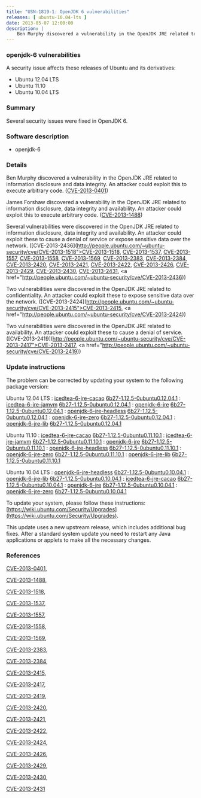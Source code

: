 ```yaml
---
title: "USN-1819-1: OpenJDK 6 vulnerabilities"
releases: [ ubuntu-10.04-lts ]
date: 2013-05-07 12:00:00
description: |
    Ben Murphy discovered a vulnerability in the OpenJDK JRE related to information disclosure and data integrity. An attacker could exploit this to execute arbitrary code. ([CVE-2013-0401](http://people.ubuntu.com/~ubuntu-security/cve/CVE-2013-0401))
--- 
```

 
### openjdk-6 vulnerabilities

A security issue affects these releases of Ubuntu and its derivatives:

* Ubuntu 12.04 LTS
* Ubuntu 11.10
* Ubuntu 10.04 LTS

### Summary

Several security issues were fixed in OpenJDK 6. 

### Software description

* openjdk-6 

### Details

Ben Murphy discovered a vulnerability in the OpenJDK JRE related to information disclosure and data integrity. An attacker could exploit this to execute arbitrary code. ([CVE-2013-0401](http://people.ubuntu.com/~ubuntu-security/cve/CVE-2013-0401))

James Forshaw discovered a vulnerability in the OpenJDK JRE related to information disclosure, data integrity and availability. An attacker could exploit this to execute arbitrary code. ([CVE-2013-1488](http://people.ubuntu.com/~ubuntu-security/cve/CVE-2013-1488))

Several vulnerabilities were discovered in the OpenJDK JRE related to information disclosure, data integrity and availability. An attacker could exploit these to cause a denial of service or expose sensitive data over the network. ([CVE-2013-2436](http://people.ubuntu.com/~ubuntu-security/cve/CVE-2013-1518">CVE-2013-1518</a>, <a href="http://people.ubuntu.com/~ubuntu-security/cve/CVE-2013-1537">CVE-2013-1537</a>, <a href="http://people.ubuntu.com/~ubuntu-security/cve/CVE-2013-1557">CVE-2013-1557</a>, <a href="http://people.ubuntu.com/~ubuntu-security/cve/CVE-2013-1558">CVE-2013-1558</a>, <a href="http://people.ubuntu.com/~ubuntu-security/cve/CVE-2013-1569">CVE-2013-1569</a>, <a href="http://people.ubuntu.com/~ubuntu-security/cve/CVE-2013-2383">CVE-2013-2383</a>, <a href="http://people.ubuntu.com/~ubuntu-security/cve/CVE-2013-2384">CVE-2013-2384</a>, <a href="http://people.ubuntu.com/~ubuntu-security/cve/CVE-2013-2420">CVE-2013-2420</a>, <a href="http://people.ubuntu.com/~ubuntu-security/cve/CVE-2013-2421">CVE-2013-2421</a>, <a href="http://people.ubuntu.com/~ubuntu-security/cve/CVE-2013-2422">CVE-2013-2422</a>, <a href="http://people.ubuntu.com/~ubuntu-security/cve/CVE-2013-2426">CVE-2013-2426</a>, <a href="http://people.ubuntu.com/~ubuntu-security/cve/CVE-2013-2429">CVE-2013-2429</a>, <a href="http://people.ubuntu.com/~ubuntu-security/cve/CVE-2013-2430">CVE-2013-2430</a>, <a href="http://people.ubuntu.com/~ubuntu-security/cve/CVE-2013-2431">CVE-2013-2431</a>, <a href="http://people.ubuntu.com/~ubuntu-security/cve/CVE-2013-2436))

Two vulnerabilities were discovered in the OpenJDK JRE related to confidentiality. An attacker could exploit these to expose sensitive data over the network. ([CVE-2013-2424](http://people.ubuntu.com/~ubuntu-security/cve/CVE-2013-2415">CVE-2013-2415</a>, <a href="http://people.ubuntu.com/~ubuntu-security/cve/CVE-2013-2424))

Two vulnerabilities were discovered in the OpenJDK JRE related to availability. An attacker could exploit these to cause a denial of service. ([CVE-2013-2419](http://people.ubuntu.com/~ubuntu-security/cve/CVE-2013-2417">CVE-2013-2417</a>, <a href="http://people.ubuntu.com/~ubuntu-security/cve/CVE-2013-2419)) 

### Update instructions

The problem can be corrected by updating your system to the following package version:

Ubuntu 12.04 LTS
 : [icedtea-6-jre-cacao](https://launchpad.net/ubuntu/+source/openjdk-6) <span> [6b27-1.12.5-0ubuntu0.12.04.1](https://launchpad.net/ubuntu/+source/openjdk-6/6b27-1.12.5-0ubuntu0.12.04.1) </span> 
 : [icedtea-6-jre-jamvm](https://launchpad.net/ubuntu/+source/openjdk-6) <span> [6b27-1.12.5-0ubuntu0.12.04.1](https://launchpad.net/ubuntu/+source/openjdk-6/6b27-1.12.5-0ubuntu0.12.04.1) </span> 
 : [openjdk-6-jre](https://launchpad.net/ubuntu/+source/openjdk-6) <span> [6b27-1.12.5-0ubuntu0.12.04.1](https://launchpad.net/ubuntu/+source/openjdk-6/6b27-1.12.5-0ubuntu0.12.04.1) </span> 
 : [openjdk-6-jre-headless](https://launchpad.net/ubuntu/+source/openjdk-6) <span> [6b27-1.12.5-0ubuntu0.12.04.1](https://launchpad.net/ubuntu/+source/openjdk-6/6b27-1.12.5-0ubuntu0.12.04.1) </span> 
 : [openjdk-6-jre-zero](https://launchpad.net/ubuntu/+source/openjdk-6) <span> [6b27-1.12.5-0ubuntu0.12.04.1](https://launchpad.net/ubuntu/+source/openjdk-6/6b27-1.12.5-0ubuntu0.12.04.1) </span> 
 : [openjdk-6-jre-lib](https://launchpad.net/ubuntu/+source/openjdk-6) <span> [6b27-1.12.5-0ubuntu0.12.04.1](https://launchpad.net/ubuntu/+source/openjdk-6/6b27-1.12.5-0ubuntu0.12.04.1) </span> 

Ubuntu 11.10
 : [icedtea-6-jre-cacao](https://launchpad.net/ubuntu/+source/openjdk-6) <span> [6b27-1.12.5-0ubuntu0.11.10.1](https://launchpad.net/ubuntu/+source/openjdk-6/6b27-1.12.5-0ubuntu0.11.10.1) </span> 
 : [icedtea-6-jre-jamvm](https://launchpad.net/ubuntu/+source/openjdk-6) <span> [6b27-1.12.5-0ubuntu0.11.10.1](https://launchpad.net/ubuntu/+source/openjdk-6/6b27-1.12.5-0ubuntu0.11.10.1) </span> 
 : [openjdk-6-jre](https://launchpad.net/ubuntu/+source/openjdk-6) <span> [6b27-1.12.5-0ubuntu0.11.10.1](https://launchpad.net/ubuntu/+source/openjdk-6/6b27-1.12.5-0ubuntu0.11.10.1) </span> 
 : [openjdk-6-jre-headless](https://launchpad.net/ubuntu/+source/openjdk-6) <span> [6b27-1.12.5-0ubuntu0.11.10.1](https://launchpad.net/ubuntu/+source/openjdk-6/6b27-1.12.5-0ubuntu0.11.10.1) </span> 
 : [openjdk-6-jre-zero](https://launchpad.net/ubuntu/+source/openjdk-6) <span> [6b27-1.12.5-0ubuntu0.11.10.1](https://launchpad.net/ubuntu/+source/openjdk-6/6b27-1.12.5-0ubuntu0.11.10.1) </span> 
 : [openjdk-6-jre-lib](https://launchpad.net/ubuntu/+source/openjdk-6) <span> [6b27-1.12.5-0ubuntu0.11.10.1](https://launchpad.net/ubuntu/+source/openjdk-6/6b27-1.12.5-0ubuntu0.11.10.1) </span> 

Ubuntu 10.04 LTS
 : [openjdk-6-jre-headless](https://launchpad.net/ubuntu/+source/openjdk-6) <span> [6b27-1.12.5-0ubuntu0.10.04.1](https://launchpad.net/ubuntu/+source/openjdk-6/6b27-1.12.5-0ubuntu0.10.04.1) </span> 
 : [openjdk-6-jre-lib](https://launchpad.net/ubuntu/+source/openjdk-6) <span> [6b27-1.12.5-0ubuntu0.10.04.1](https://launchpad.net/ubuntu/+source/openjdk-6/6b27-1.12.5-0ubuntu0.10.04.1) </span> 
 : [icedtea-6-jre-cacao](https://launchpad.net/ubuntu/+source/openjdk-6) <span> [6b27-1.12.5-0ubuntu0.10.04.1](https://launchpad.net/ubuntu/+source/openjdk-6/6b27-1.12.5-0ubuntu0.10.04.1) </span> 
 : [openjdk-6-jre](https://launchpad.net/ubuntu/+source/openjdk-6) <span> [6b27-1.12.5-0ubuntu0.10.04.1](https://launchpad.net/ubuntu/+source/openjdk-6/6b27-1.12.5-0ubuntu0.10.04.1) </span> 
 : [openjdk-6-jre-zero](https://launchpad.net/ubuntu/+source/openjdk-6) <span> [6b27-1.12.5-0ubuntu0.10.04.1](https://launchpad.net/ubuntu/+source/openjdk-6/6b27-1.12.5-0ubuntu0.10.04.1) </span> 

To update your system, please follow these instructions: [https://wiki.ubuntu.com/Security/Upgrades](https://wiki.ubuntu.com/Security/Upgrades).

This update uses a new upstream release, which includes additional bug fixes. After a standard system update you need to restart any Java applications or applets to make all the necessary changes. 

### References

 [CVE-2013-0401](http://people.ubuntu.com/~ubuntu-security/cve/CVE-2013-0401), 

 [CVE-2013-1488](http://people.ubuntu.com/~ubuntu-security/cve/CVE-2013-1488), 

 [CVE-2013-1518](http://people.ubuntu.com/~ubuntu-security/cve/CVE-2013-1518), 

 [CVE-2013-1537](http://people.ubuntu.com/~ubuntu-security/cve/CVE-2013-1537), 

 [CVE-2013-1557](http://people.ubuntu.com/~ubuntu-security/cve/CVE-2013-1557), 

 [CVE-2013-1558](http://people.ubuntu.com/~ubuntu-security/cve/CVE-2013-1558), 

 [CVE-2013-1569](http://people.ubuntu.com/~ubuntu-security/cve/CVE-2013-1569), 

 [CVE-2013-2383](http://people.ubuntu.com/~ubuntu-security/cve/CVE-2013-2383), 

 [CVE-2013-2384](http://people.ubuntu.com/~ubuntu-security/cve/CVE-2013-2384), 

 [CVE-2013-2415](http://people.ubuntu.com/~ubuntu-security/cve/CVE-2013-2415), 

 [CVE-2013-2417](http://people.ubuntu.com/~ubuntu-security/cve/CVE-2013-2417), 

 [CVE-2013-2419](http://people.ubuntu.com/~ubuntu-security/cve/CVE-2013-2419), 

 [CVE-2013-2420](http://people.ubuntu.com/~ubuntu-security/cve/CVE-2013-2420), 

 [CVE-2013-2421](http://people.ubuntu.com/~ubuntu-security/cve/CVE-2013-2421), 

 [CVE-2013-2422](http://people.ubuntu.com/~ubuntu-security/cve/CVE-2013-2422), 

 [CVE-2013-2424](http://people.ubuntu.com/~ubuntu-security/cve/CVE-2013-2424), 

 [CVE-2013-2426](http://people.ubuntu.com/~ubuntu-security/cve/CVE-2013-2426), 

 [CVE-2013-2429](http://people.ubuntu.com/~ubuntu-security/cve/CVE-2013-2429), 

 [CVE-2013-2430](http://people.ubuntu.com/~ubuntu-security/cve/CVE-2013-2430), 

 [CVE-2013-2431](http://people.ubuntu.com/~ubuntu-security/cve/CVE-2013-2431)
 
